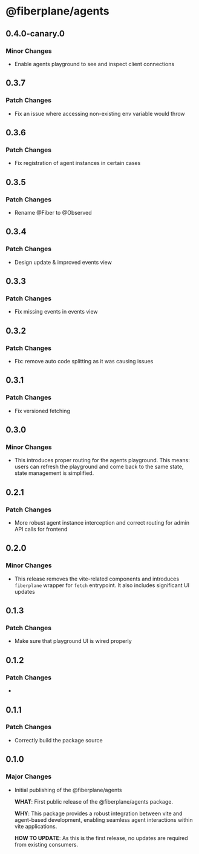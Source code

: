 # @fiberplane/agents

## 0.4.0-canary.0

### Minor Changes

- Enable agents playground to see and inspect client connections

## 0.3.7

### Patch Changes

- Fix an issue where accessing non-existing env variable would throw

## 0.3.6

### Patch Changes

- Fix registration of agent instances in certain cases

## 0.3.5

### Patch Changes

- Rename @Fiber to @Observed

## 0.3.4

### Patch Changes

- Design update & improved events view

## 0.3.3

### Patch Changes

- Fix missing events in events view

## 0.3.2

### Patch Changes

- Fix: remove auto code splitting as it was causing issues

## 0.3.1

### Patch Changes

- Fix versioned fetching

## 0.3.0

### Minor Changes

- This introduces proper routing for the agents playground. This means: users can refresh the playground and come back to the same state, state management is simplified.

## 0.2.1

### Patch Changes

- More robust agent instance interception and correct routing for admin API calls for frontend

## 0.2.0

### Minor Changes

- This release removes the vite-related components and introduces `fiberplane` wrapper for `fetch` entrypoint. It also includes significant UI updates

## 0.1.3

### Patch Changes

- Make sure that playground UI is wired properly

## 0.1.2

### Patch Changes

-

## 0.1.1

### Patch Changes

- Correctly build the package source

## 0.1.0

### Major Changes

- Initial publishing of the @fiberplane/agents

  **WHAT**: First public release of the @fiberplane/agents package.

  **WHY**: This package provides a robust integration between vite and agent-based development, enabling seamless agent interactions within vite applications.

  **HOW TO UPDATE**: As this is the first release, no updates are required from existing consumers.
